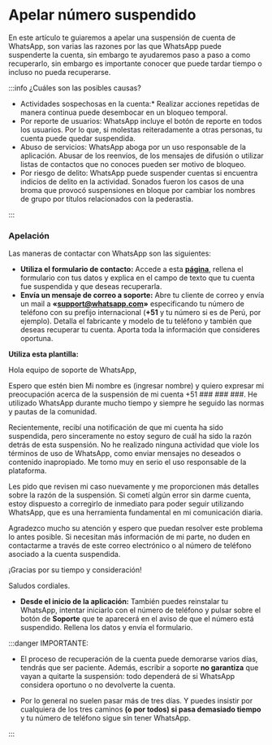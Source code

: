 # Apelar número suspendido
En este artículo te guiaremos a apelar una suspensión de cuenta de WhatsApp, son varias las razones por las que WhatsApp puede suspenderte la cuenta, sin embargo te ayudaremos paso a paso a como recuperarlo, sin embargo es importante conocer que puede tardar tiempo o incluso no pueda recuperarse.


:::info ¿Cuáles son las posibles causas?

* Actividades sospechosas en la cuenta:* 
Realizar acciones repetidas de manera continua puede desembocar en un bloqueo temporal.
* Por reporte de usuarios: WhatsApp incluye el botón de reporte en todos los usuarios. 
Por lo que, si molestas reiteradamente a otras personas, tu cuenta puede quedar suspendida.
* Abuso de servicios: 
WhatsApp aboga por un uso responsable de la aplicación. Abusar de los reenvíos, de los mensajes de difusión o utilizar listas de contactos que no conoces pueden ser motivo de bloqueo.
* Por riesgo de delito:
WhatsApp puede suspender cuentas si encuentra indicios de delito en la actividad. Sonados fueron los casos de una broma que provocó suspensiones en bloque por cambiar los nombres de grupo por títulos relacionados con la pederastia.

:::

### Apelación

Las maneras de contactar con WhatsApp son las siguientes:

* **Utiliza el formulario de contacto:**
Accede a esta **[página](https://www.whatsapp.com/contact/?subject=messenger)**, rellena el formulario con tus datos y explica en el campo de texto que tu cuenta fue suspendida y que deseas recuperarla.
* **Envía un mensaje de correo a soporte:**
Abre tu cliente de correo y envía un mail a **«support@whatsapp.com»** especificando tu número de teléfono con su prefijo internacional (**+51** y tu número si es de Perú, por ejemplo). Detalla el fabricante y modelo de tu teléfono y también que deseas recuperar tu cuenta. Aporta toda la información que consideres oportuna.

**Utiliza esta plantilla:**

Hola equipo de soporte de WhatsApp,

Espero que estén bien Mi nombre es (ingresar nombre) y quiero expresar mi preocupación acerca de la suspensión de mi cuenta 
+51 ### ### ###. He utilizado WhatsApp durante mucho tiempo y siempre he seguido las normas y pautas de la comunidad.

Recientemente, recibí una notificación de que mi cuenta ha sido suspendida, pero sinceramente no estoy seguro de cuál ha sido la razón detrás de esta suspensión. No he realizado ninguna actividad que viole los términos de uso de
WhatsApp, como enviar mensajes no deseados o contenido inapropiado. Me tomo muy en serio el uso responsable de la plataforma.

Les pido que revisen mi caso nuevamente y me proporcionen más detalles sobre la razón de la suspensión. Si cometí algún error sin darme cuenta, estoy dispuesto a corregirlo de inmediato para poder seguir utilizando WhatsApp, que
es una herramienta fundamental en mi comunicación diaria.

Agradezco mucho su atención y espero que puedan resolver este problema lo antes posible. Si necesitan más información de mi parte, no duden en contactarme a través de este correo electrónico o al número de teléfono asociado a la cuenta suspendida.

¡Gracias por su tiempo y consideración!

Saludos cordiales.

* **Desde el inicio de la aplicación:**
También puedes reinstalar tu WhatsApp, intentar iniciarlo con el número de teléfono y pulsar sobre el botón de **Soporte** que te aparecerá en el aviso de que el número está suspendido. Rellena los datos y envía el formulario.

:::danger IMPORTANTE:

* El proceso de recuperación de la cuenta puede demorarse varios días, tendrás que ser paciente. Además, escribir a soporte **no garantiza** que vayan a quitarte la suspensión: todo dependerá de si WhatsApp considera oportuno o no devolverte la cuenta. 

* Por lo general no suelen pasar más de tres días. Y puedes insistir por cualquiera de los tres caminos **(o por todos) si pasa demasiado tiempo** y tu número de teléfono sigue sin tener WhatsApp.

:::

